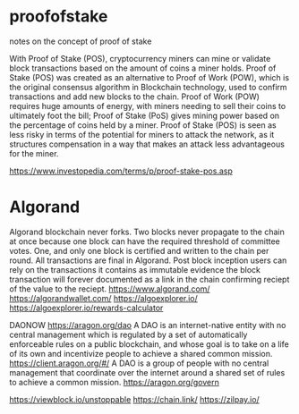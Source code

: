 # proofofstake
notes on the concept of proof of stake

With Proof of Stake (POS), cryptocurrency miners can mine or validate block transactions based on the amount of coins a miner holds.
Proof of Stake (POS) was created as an alternative to Proof of Work (POW), which is the original consensus algorithm in Blockchain technology, used to confirm transactions and add new blocks to the chain.
Proof of Work (POW) requires huge amounts of energy, with miners needing to sell their coins to ultimately foot the bill; Proof of Stake (PoS) gives mining power based on the percentage of coins held by a miner.
Proof of Stake (POS) is seen as less risky in terms of the potential for miners to attack the network, as it structures compensation in a way that makes an attack less advantageous for the miner.

https://www.investopedia.com/terms/p/proof-stake-pos.asp

# Algorand

Algorand blockchain never forks. Two blocks never propagate to the chain at once because one block can have the required threshold of committee votes. One, and only one block is certified and written to the chain per round. All transactions are final in Algorand. Post block inception users can rely on the transactions it contains as immutable evidence the block transaction will forever documented as a link in the chain confirming reciept of the value to the reciept.
https://www.algorand.com/
https://algorandwallet.com/
https://algoexplorer.io/
https://algoexplorer.io/rewards-calculator

DAONOW
https://aragon.org/dao
A DAO is an internet-native entity with no central management which is regulated by a set of automatically enforceable rules on a public blockchain, and whose goal is to take on a life of its own and incentivize people to achieve a shared common mission.
https://client.aragon.org/#/
A DAO is a group of people with no central management that coordinate over the internet around a shared set of rules to achieve a common mission.
https://aragon.org/govern

https://viewblock.io/unstoppable
https://chain.link/
https://zilpay.io/

